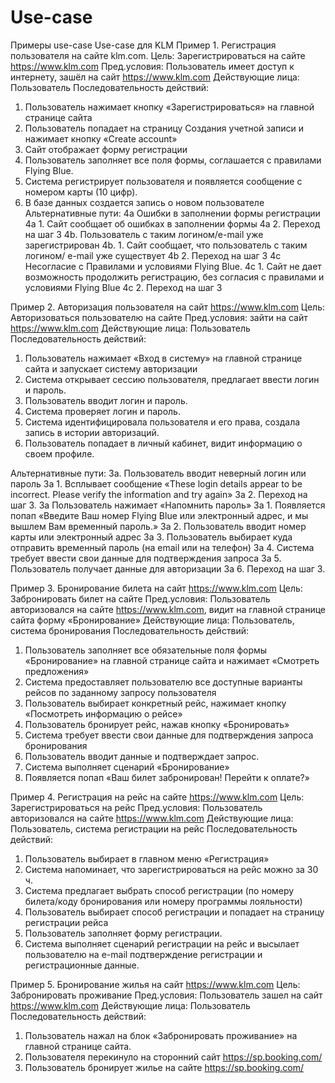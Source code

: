 # Use-case
Примеры use-case
Use-case для KLM 
Пример 1. Регистрация пользователя на сайте klm.com.
Цель: Зарегистрироваться на сайте https://www.klm.com
Пред.условия: Пользователь имеет доступ к интернету, зашёл на сайт https://www.klm.com
Действующие лица: Пользователь
Последовательность действий:
1.	Пользователь нажимает кнопку «Зарегистрироваться» на главной странице сайта
2.	Пользователь попадает на страницу Создания учетной записи и нажимает  кнопку «Create account»
3.	Сайт отображает форму регистрации
4.	Пользователь заполняет все поля формы, соглашается с правилами Flying Blue.
5.	Система регистрирует пользователя и появляется сообщение с номером карты (10 цифр).
6.	В базе данных создается запись о новом пользователе
Альтернативные пути: 
4а Ошибки в заполнении формы регистрации
4а 1. Сайт сообщает об ошибках в заполнении формы
4а 2. Переход на шаг 3
4b. Пользователь с таким логином/e-mail уже зарегистрирован
4b. 1. Сайт сообщает, что пользователь с таким логином/ e-mail уже существует
4b 2. Переход на шаг 3
4c Несогласие с Правилами и условиями Flying Blue.
4c 1.  Сайт не дает возможность продолжить регистрацию, без согласия с правилами и условиями Flying Blue
4с 2. Переход на шаг 3


Пример 2. Авторизация пользователя на сайт https://www.klm.com
Цель: Авторизоваться пользователю на сайте
Пред.условия: зайти на сайт https://www.klm.com
Действующие лица: Пользователь
Последовательность действий:
1.	Пользователь нажимает «Вход в систему» на главной странице сайта и запускает систему авторизации
2.	Система открывает сессию пользователя, предлагает ввести логин и пароль.
3.	Пользователь вводит логин и пароль.
4.	Система проверяет логин и пароль.
5.	Система идентифицировала пользователя и его права, создала запись в истории авторизаций.
6.	Пользователь попадает в личный кабинет, видит информацию о своем профиле.

Альтернативные пути: 
3а. Пользователь вводит неверный логин или пароль 
3а 1. Всплывает сообщение «These login details appear to be incorrect. Please verify the information and try again»
3а 2. Переход на шаг 3.
3а Пользователь нажимает «Напомнить пароль»
3а 1. Появляется попап «Введите Ваш номер Flying Blue или электронный адрес, и мы вышлем Вам временный пароль.»
3а 2. Пользователь вводит номер карты или электронный адрес
3а 3. Пользователь выбирает куда отправить временный пароль (на email или на телефон)
3а 4. Система требует ввести свои данные для подтверждения запроса
3а 5. Пользователь получает данные для авторизации 
3а 6. Переход на шаг 3.

Пример 3. Бронирование билета на сайт https://www.klm.com
Цель: Забронировать билет на сайте
Пред.условия: Пользователь авторизовался на сайте https://www.klm.com, видит на главной странице сайта форму «Бронирование»
Действующие лица: Пользователь, система бронирования 
Последовательность действий:
1.	Пользователь заполняет все обязательные поля  формы «Бронирование» на главной странице сайта и нажимает «Смотреть предложения»
2.	Система предоставляет пользователю все доступные варианты рейсов по заданному запросу пользователя
3.	Пользователь выбирает конкретный рейс, нажимает кнопку «Посмотреть информацию о рейсе»
4.	Пользователь бронирует рейс, нажав кнопку «Бронировать»
5.	Система требует ввести свои данные для подтверждения запроса бронирования
6.	Пользователь вводит данные и подтверждает запрос.
7.	Система выполняет сценарий «Бронирование»
8.	Появляется попап «Ваш билет забронирован! Перейти к оплате?»



Пример 4. Регистрация на рейс на сайте https://www.klm.com
Цель: Зарегистрироваться на рейс
Пред.условия: Пользователь авторизовался на сайте https://www.klm.com
Действующие лица: Пользователь, система регистрации на рейс
Последовательность действий:
1.	Пользователь выбирает в главном меню «Регистрация»
2.	Система напоминает, что зарегистрироваться на рейс можно за 30 ч.
3.	Система предлагает выбрать способ регистрации (по номеру билета/коду бронирования или номеру программы лояльности)
4.	Пользователь выбирает способ регистрации и попадает на страницу регистрации рейса
5.	Пользователь заполняет форму регистрации.
6.	Система выполняет сценарий регистрации на рейс и  высылает пользователю на e-mail подтверждение регистрации и регистрационные данные.


Пример 5. Бронирование жилья на сайт https://www.klm.com
Цель: Забронировать проживание 
Пред.условия: Пользователь зашел на сайт https://www.klm.com
Действующие лица: Пользователь
Последовательность действий:	
1.	Пользователь нажал на блок «Забронировать проживание» на главной странице сайта.
2.	Пользователя перекинуло на сторонний сайт https://sp.booking.com/
3.	Пользователь бронирует жилье на сайте https://sp.booking.com/

